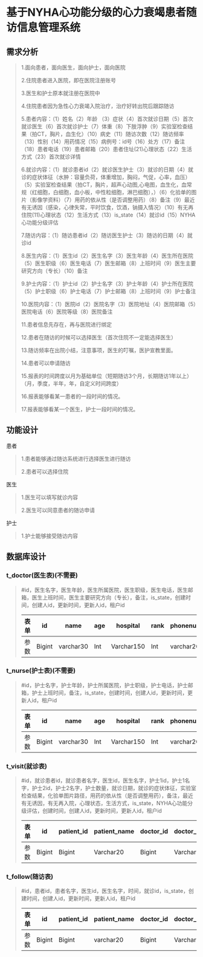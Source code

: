 # 基于NYHA心功能分级的心力衰竭患者随访信息管理系统



## 需求分析

>1.面向患者，面向医生，面向护士，面向医院
>
>
>
>2.住院患者进入医院，即在医院注册账号
>
>
>
>3.医生和护士原本就注册在医院中
>
>
>
>4.住院患者因为急性心力衰竭入院治疗，治疗好转出院后跟踪随访
>
>
>
>5.患者内容：（1）姓名（2）年龄 （3）症状（4）首次就诊日期（5）首次就诊医生（6）首次就诊护士（7）体重（8）下肢浮肿（9）实验室检查结果（拍CT，胸片，血生化）（10）病史（11）随访次数（12）随访频率（13）性别（14）用药情况（15）病例号：id号（16）处方（17）备注（18）患者电话（19）患者邮箱（20）患者住址(21)心理状态（22）生活方式（23）首次就诊详情
>
>
>
>6.就诊内容：（1）就诊患者id（2）就诊医生护士（3）就诊的日期（4）就诊的症状体征（水肿：容量负荷，体重增加，胸闷，气促，心率，血压）（5）实验室检查结果（拍CT，胸片，超声心动图,心电图，血生化，血常规（红细胞，白细胞，血小板，中性粒细胞，淋巴细胞），）（6）化验单的图片（影像学资料）（7）用药的依从性（是否调整用药）（8）备注（9）最近有无诱因（感染，心律失常，平时饮食，饮酒，钠摄入情况）（10）有无再住院(11)心理状态（12）生活方式（13）is_state（14）就诊id（15）NYHA心功能分级评估
>
>
>
>7.随访内容：（1）随访患者id（2）随访医生护士（3）随访的日期（4）就诊id
>
>
>
>8.医生内容：（1）医生id（2）医生名字（3）医生年龄（4）医生所在医院（5）医生职级（6）医生电话（7）医生邮箱（8）上班时间（9）医生主要研究方向（专长）（10）备注
>
>
>
>9.护士内容：（1）护士id（2）护士名字（3）护士年龄（4）护士所在医院（5）护士职级（6）护士电话（7）护士邮箱（8）上班时间（9）护士备注
>
>
>
>10.医院内容：（1）医院id（2）医院名字（3）医院地址（4）医院邮箱（5）医院电话（6）医院等级（8）医院备注
>
>
>
>11.患者信息先存在，再与医院进行绑定
>
>
>
>12.患者在随访的时候可以选择医生（首次住院不一定能选择医生）
>
>
>
>13.随访频率在出院小结，注意事项，医生的叮嘱，医护宣教里面。
>
>
>
>14.患者可以申请随访
>
>
>
>15.报表的时间跨度以月为基础单位（短期随访3个月，长期随访1年以上）（月，季度，半年，年，自定义时间跨度）
>
>
>
>16.报表能够看某一患者的一段时间的情况。
>
>
>
>17.报表能够看某一个医生，护士一段时间的情况。
>
>

## 功能设计

患者

>1.患者能够通过随访系统进行选择医生进行随访
>
>2.患者可以选择住院



医生

>1.医生可以填写就诊内容
>
>2.医生可以同意患者的随访申请



护士

>1.护士能够接受随访内容



## 数据库设计

### t_doctor(医生表)(不需要)

>#id，医生名字，医生年龄，医生所属医院，医生职级，医生电话，医生邮箱，医生上班时间，医生主要研究方向（专长），备注，is_state，创建时间，创建人id，更新时间，更新人id，租户id
>
>| 表单 | id     | name      | age  | hospital   | rank | phonenumber | email     | work_hours | expertise  | remark     | is_state | create_time | create_id | update_time | update_id | tenant_id |
>| ---- | ------ | --------- | ---- | ---------- | ---- | ----------- | --------- | ---------- | ---------- | ---------- | -------- | ----------- | --------- | ----------- | --------- | --------- |
>| 参数 | Bigint | varchar30 | Int  | Varchar150 | Int  | varchar20   | Varchar30 | Varchar50  | Varchar255 | Varchar500 | Int      | Date        | Bigint    | Date        | Bigint    | Bigint    |



### t_nurse(护士表)(不需要)

>#id，护士名字，护士年龄，护士所属医院，护士职级，护士电话，护士邮箱，护士上班时间，备注，is_state，创建时间，创建人id，更新时间，更新人id，租户id
>
>| 表单 | id     | name      | age  | hospital   | rank | phonenumber | email     | work_hours | remark     | is_state | create_time | create_id | update_time | update_id | tenant_id |
>| ---- | ------ | --------- | ---- | ---------- | ---- | ----------- | --------- | ---------- | ---------- | -------- | ----------- | --------- | ----------- | --------- | --------- |
>| 参数 | Bigint | varchar30 | Int  | Varchar150 | Int  | varchar20   | Varchar30 | Varchar50  | Varchar500 | Int      | Date        | Bigint    | Date        | Bigint    | Bigint    |



### t_visit(就诊表)

>#id，就诊患者id，就诊患者名字，医生id，医生名字，护士1id，护士1名字，护士2id，护士2名字，护士数量，就诊日期，就诊的症状体征，实验室检查结果，化验单图片路径，用药的依从性（是否调整用药），备注，最近有无诱因，有无再入院，心理状态，生活方式，is_state，NYHA心功能分级评估，创建时间，创建人id，更新时间，更新人id，租户id
>
>| 表单 | id     | patient_id | patient_name | doctor_id | doctor_name | nurse1_id | nurse1_name | nurse2_id | nurse2_name | nurse_number | visit_date | symptoms  | results    | picture_url | compliance | remark     | incentive  | in_hospital | psychology | life_style | is_state | nyha_level | is_state | nyha      | create_time | create_id | update_time | update_id | tenant_id |
>| ---- | ------ | ---------- | ------------ | --------- | ----------- | --------- | ----------- | --------- | ----------- | ------------ | ---------- | --------- | ---------- | ----------- | ---------- | ---------- | ---------- | ----------- | ---------- | ---------- | -------- | ---------- | -------- | --------- | ----------- | --------- | ----------- | --------- | --------- |
>| 参数 | Bigint | Bigint     | Varchar20    | Bigint    | Varchar20   | Bigint    | Varchar20   | Bigint    | Varchar20   | Bigint       | Date       | Varchar50 | Varchar255 | varchar500  | int        | Varchar500 | varchar100 | Int         | Varchar255 | varchar500 | int      | varchar500 | Int      | Vachar500 | Date        | Bigint    | Date        | Bigint    | Bigint    |



### t_follow(随访表)

>#id，患者id，患者名字，医生id，医生名字，时间，就诊id，is_state，创建时间，创建人id，更新时间，更新人id，租户id
>
>| 表单 | id     | patient_id | patient_name | doctor_id | doctor_name | date | visit_id | is_state | create_time | create_id | update_time | update_id | tenant_id |
>| ---- | ------ | ---------- | ------------ | --------- | ----------- | ---- | -------- | -------- | ----------- | --------- | ----------- | --------- | --------- |
>| 参数 | Bigint | Bigint     | varchar20    | Bigint    | Varchar20   | Date | Bigint   | Int      | Date        | Bigint    | Date        | Bigint    | Bigint    |




